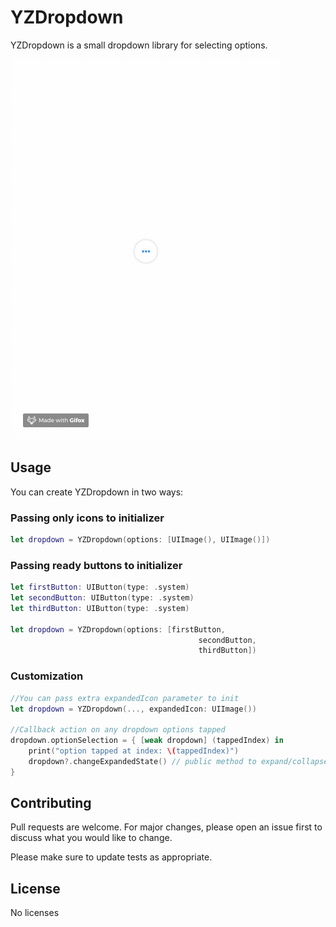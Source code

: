 # YZDropdown

YZDropdown is a small dropdown library for selecting options.

![YZDropdown usage demo](demo/demo1.gif)


## Usage
You can create YZDropdown in two ways:

### Passing only icons to initializer

```swift
let dropdown = YZDropdown(options: [UIImage(), UIImage()])
```

### Passing ready buttons to initializer

```swift
let firstButton: UIButton(type: .system)
let secondButton: UIButton(type: .system)
let thirdButton: UIButton(type: .system)

let dropdown = YZDropdown(options: [firstButton,
                                          secondButton,
                                          thirdButton])
```
### Customization

```swift 
//You can pass extra expandedIcon parameter to init
let dropdown = YZDropdown(..., expandedIcon: UIImage())

//Callback action on any dropdown options tapped
dropdown.optionSelection = { [weak dropdown] (tappedIndex) in
    print("option tapped at index: \(tappedIndex)")
    dropdown?.changeExpandedState() // public method to expand/collapse
}
```

## Contributing
Pull requests are welcome. For major changes, please open an issue first to discuss what you would like to change.

Please make sure to update tests as appropriate.

## License
No licenses
